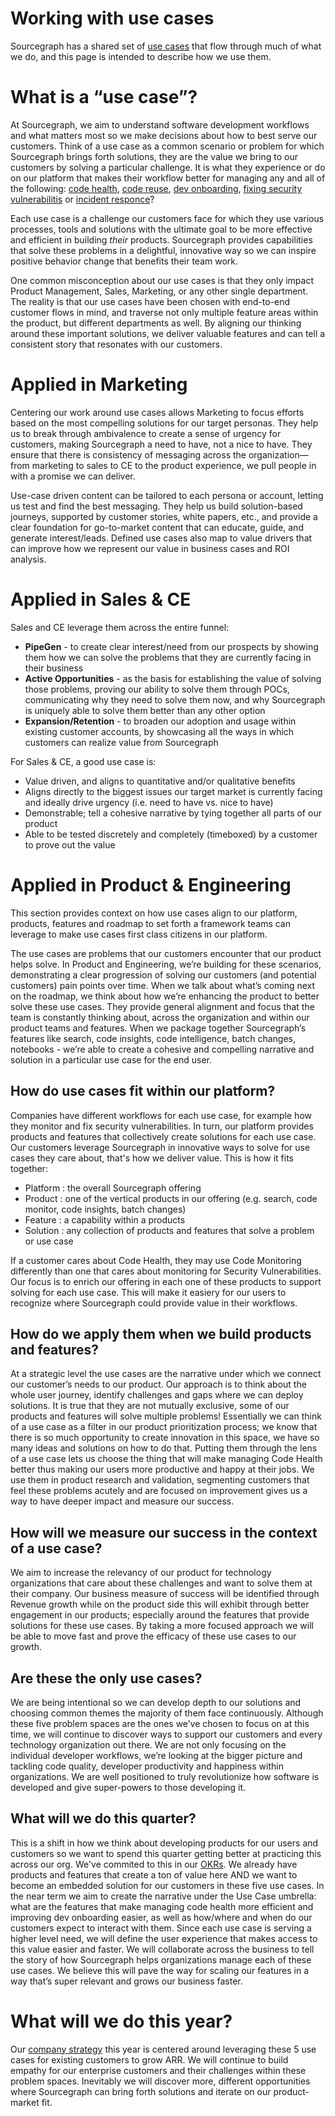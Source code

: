 # Working with use cases

Sourcegraph has a shared set of [use cases](index.md#use-cases) that flow through much of what we do, and this page is intended to describe how we use them.

# What is a “use case”?

At Sourcegraph, we aim to understand software development workflows and what matters most so we make decisions about how to best serve our customers. Think of a use case as a common scenario or problem for which Sourcegraph brings forth solutions, they are the value we bring to our customers by solving a particular challenge. It is what they experience or do on our platform that makes their workflow better for managing any and all of the following: [code health](../strategy/use-cases/code-health.md), [code reuse](../strategy/use-cases/code-reuse.md), [dev onboarding](../strategy/use-cases/dev-onboarding.md), [fixing security vulnerabilitis](../strategy/use-cases/fixing-security-vulnerabilities.md) or [incident responce](../strategy/use-cases/incident-response.md)?

Each use case is a challenge our customers face for which they use various processes, tools and solutions with the ultimate goal to be more effective and efficient in building _their_ products. Sourcegraph provides capabilities that solve these problems in a delightful, innovative way so we can inspire positive behavior change that benefits their team work.

One common misconception about our use cases is that they only impact Product Management, Sales, Marketing, or any other single department. The reality is that our use cases have been chosen with end-to-end customer flows in mind, and traverse not only multiple feature areas within the product, but different departments as well. By aligning our thinking around these important solutions, we deliver valuable features and can tell a consistent story that resonates with our customers.

# Applied in Marketing

Centering our work around use cases allows Marketing to focus efforts based on the most compelling solutions for our target personas. They help us to break through ambivalence to create a sense of urgency for customers, making Sourcegraph a need to have, not a nice to have. They ensure that there is consistency of messaging across the organization—from marketing to sales to CE to the product experience, we pull people in with a promise we can deliver.

Use-case driven content can be tailored to each persona or account, letting us test and find the best messaging. They help us build solution-based journeys, supported by customer stories, white papers, etc., and provide a clear foundation for go-to-market content that can educate, guide, and generate interest/leads. Defined use cases also map to value drivers that can improve how we represent our value in business cases and ROI analysis.

# Applied in Sales & CE

Sales and CE leverage them across the entire funnel:

- **PipeGen** - to create clear interest/need from our prospects by showing them how we can solve the problems that they are currently facing in their business
- **Active Opportunities** - as the basis for establishing the value of solving those problems, proving our ability to solve them through POCs, communicating why they need to solve them now, and why Sourcegraph is uniquely able to solve them better than any other option
- **Expansion/Retention** - to broaden our adoption and usage within existing customer accounts, by showcasing all the ways in which customers can realize value from Sourcegraph

For Sales & CE, a good use case is:

- Value driven, and aligns to quantitative and/or qualitative benefits
- Aligns directly to the biggest issues our target market is currently facing and ideally drive urgency (i.e. need to have vs. nice to have)
- Demonstrable; tell a cohesive narrative by tying together all parts of our product
- Able to be tested discretely and completely (timeboxed) by a customer to prove out the value

# Applied in Product & Engineering

This section provides context on how use cases align to our platform, products, features and roadmap to set forth a framework teams can leverage to make use cases first class citizens in our platform.

The use cases are problems that our customers encounter that our product helps solve. In Product and Engineering, we’re building for these scenarios, demonstrating a clear progression of solving our customers (and potential customers) pain points over time. When we talk about what’s coming next on the roadmap, we think about how we’re enhancing the product to better solve these use cases. They provide general alignment and focus that the team is constantly thinking about, across the organization and within our product teams and features. When we package together Sourcegraph’s features like search, code insights, code intelligence, batch changes, notebooks - we’re able to create a cohesive and compelling narrative and solution in a particular use case for the end user.

## How do use cases fit within our platform?

Companies have different workflows for each use case, for example how they monitor and fix security vulnerabilities. In turn, our platform provides products and features that collectively create solutions for each use case. Our customers leverage Sourcegraph in innovative ways to solve for use cases they care about, that's how we deliver value. This is how it fits together:

- Platform : the overall Sourcegraph offering
- Product : one of the vertical products in our offering (e.g. search, code monitor, code insights, batch changes)
- Feature : a capability within a products
- Solution : any collection of products and features that solve a problem or use case

If a customer cares about Code Health, they may use Code Monitoring differently than one that cares about monitoring for Security Vulnerabilities. Our focus is to enrich our offering in each one of these products to support solving for each use case. This will make it easiery for our users to recognize where Sourcegraph could provide value in their workflows.

## How do we apply them when we build products and features?

At a strategic level the use cases are the narrative under which we connect our customer’s needs to our product. Our approach is to think about the whole user journey, identify challenges and gaps where we can deploy solutions. It is true that they are not mutually exclusive, some of our products and features will solve multiple problems! Essentially we can think of a use case as a filter in our product prioritization process; we know that there is so much opportunity to create innovation in this space, we have so many ideas and solutions on how to do that. Putting them through the lens of a use case lets us choose the thing that will make managing Code Health better thus making our users more productive and happy at their jobs. We use them in product research and validation, segmenting customers that feel these problems acutely and are focused on improvement gives us a way to have deeper impact and measure our success.

## How will we measure our success in the context of a use case?

We aim to increase the relevancy of our product for technology organizations that care about these challenges and want to solve them at their company. Our business measure of success will be identified through Revenue growth while on the product side this will exhibit through better engagement in our products; especially around the features that provide solutions for these use cases. By taking a more focused approach we will be able to move fast and prove the efficacy of these use cases to our growth.

## Are these the only use cases?

We are being intentional so we can develop depth to our solutions and choosing common themes the majority of them face continuously. Although these five problem spaces are the ones we’ve chosen to focus on at this time, we will continue to discover ways to support our customers and every technology organization out there. We are not only focusing on the individual developer workflows, we’re looking at the bigger picture and tackling code quality, developer productivity and happiness within organizations. We are well positioned to truly revolutionize how software is developed and give super-powers to those developing it.

## What will we do this quarter?

This is a shift in how we think about developing products for our users and customers so we want to spend this quarter getting better at practicing this across our org. We've commited to this in our [OKRs](../goals/2023_Q1.md). We already have products and features that create a ton of value here AND we want to become an embedded solution for our customers in these five use cases. In the near term we aim to create the narrative under the Use Case umbrella: what are the features that make managing code health more efficient and improving dev onboarding easier, as well as how/where and when do our customers expect to interact with them. Since each use case is serving a higher level need, we will define the user experience that makes access to this value easier and faster. We will collaborate across the business to tell the story of how Sourcegraph helps organizations manage each of these use cases. We believe this will pave the way for scaling our features in a way that’s super relevant and grows our business faster.

# What will we do this year?

Our [company strategy](../strategy/index.md) this year is centered around leveraging these 5 use cases for existing customers to grow ARR. We will continue to build empathy for our enterprise customers and their challenges within these problem spaces. Inevitably we will discover more, different opportunities where Sourcegraph can bring forth solutions and iterate on our product-market fit.
